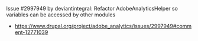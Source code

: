 Issue #2997949 by deviantintegral: Refactor AdobeAnalyticsHelper so variables can be accessed by other modules
  * https://www.drupal.org/project/adobe_analytics/issues/2997949#comment-12771039
